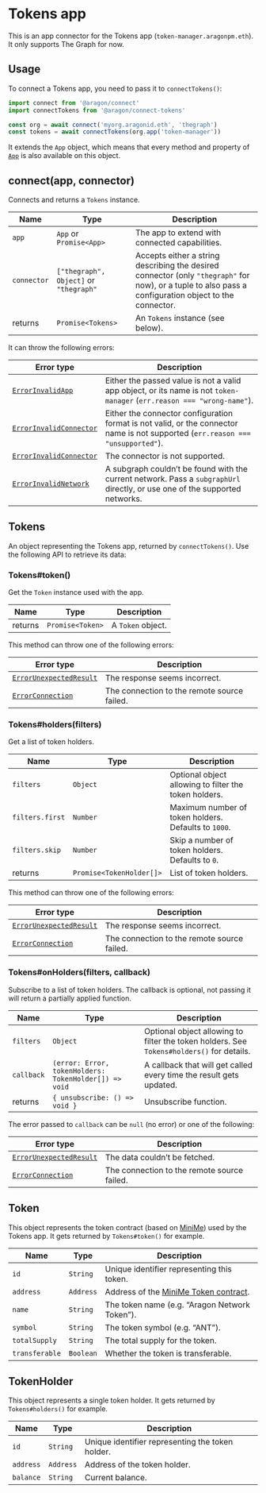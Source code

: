 # Tokens app

This is an app connector for the Tokens app (`token-manager.aragonpm.eth`). It only supports The Graph for now.

## Usage

To connect a Tokens app, you need to pass it to `connectTokens()`:

```js
import connect from '@aragon/connect'
import connectTokens from '@aragon/connect-tokens'

const org = await connect('myorg.aragonid.eth', 'thegraph')
const tokens = await connectTokens(org.app('token-manager'))
```

It extends the `App` object, which means that every method and property of [`App`](../api-reference/app.md) is also available on this object.

## connect\(app, connector\)

Connects and returns a `Tokens` instance.

| Name        | Type                                   | Description                                                                                                                                            |
| ----------- | -------------------------------------- | ------------------------------------------------------------------------------------------------------------------------------------------------------ |
| `app`       | `App` or `Promise<App>`                | The app to extend with connected capabilities.                                                                                                         |
| `connector` | `["thegraph", Object]` or `"thegraph"` | Accepts either a string describing the desired connector (only `"thegraph"` for now), or a tuple to also pass a configuration object to the connector. |
| returns     | `Promise<Tokens>`                      | An `Tokens` instance (see below).                                                                                                                      |

It can throw the following errors:

| Error type                                                     | Description                                                                                                                      |
| -------------------------------------------------------------- | -------------------------------------------------------------------------------------------------------------------------------- |
| [`ErrorInvalidApp`](./errors.md#error-invalid-app)             | Either the passed value is not a valid app object, or its name is not `token-manager` (`err.reason === "wrong-name"`).           |
| [`ErrorInvalidConnector`](./errors.md#error-invalid-connector) | Either the connector configuration format is not valid, or the connector name is not supported (`err.reason === "unsupported"`). |
| [`ErrorInvalidConnector`](./errors.md#error-invalid-connector) | The connector is not supported.                                                                                                  |
| [`ErrorInvalidNetwork`](./errors.md#error-invalid-network)     | A subgraph couldn’t be found with the current network. Pass a `subgraphUrl` directly, or use one of the supported networks.      |

## Tokens

An object representing the Tokens app, returned by `connectTokens()`. Use the following API to retrieve its data:

### Tokens\#token\(\)

Get the `Token` instance used with the app.

| Name    | Type             | Description       |
| ------- | ---------------- | ----------------- |
| returns | `Promise<Token>` | A `Token` object. |

This method can throw one of the following errors:

| Error type                                                     | Description                                 |
| -------------------------------------------------------------- | ------------------------------------------- |
| [`ErrorUnexpectedResult`](./errors.md#error-unexpected-result) | The response seems incorrect.               |
| [`ErrorConnection`](./errors.md#error-connection)              | The connection to the remote source failed. |

### Tokens\#holders\(filters\)

Get a list of token holders.

| Name            | Type                     | Description                                           |
| --------------- | ------------------------ | ----------------------------------------------------- |
| `filters`       | `Object`                 | Optional object allowing to filter the token holders. |
| `filters.first` | `Number`                 | Maximum number of token holders. Defaults to `1000`.  |
| `filters.skip`  | `Number`                 | Skip a number of token holders. Defaults to `0`.      |
| returns         | `Promise<TokenHolder[]>` | List of token holders.                                |

This method can throw one of the following errors:

| Error type                                                     | Description                                 |
| -------------------------------------------------------------- | ------------------------------------------- |
| [`ErrorUnexpectedResult`](./errors.md#error-unexpected-result) | The response seems incorrect.               |
| [`ErrorConnection`](./errors.md#error-connection)              | The connection to the remote source failed. |

### Tokens\#onHolders\(filters, callback\)

Subscribe to a list of token holders. The callback is optional, not passing it will return a partially applied function.

| Name       | Type                                                  | Description                                                                               |
| ---------- | ----------------------------------------------------- | ----------------------------------------------------------------------------------------- |
| `filters`  | `Object`                                              | Optional object allowing to filter the token holders. See `Tokens#holders()` for details. |
| `callback` | `(error: Error, tokenHolders: TokenHolder[]) => void` | A callback that will get called every time the result gets updated.                       |
| returns    | `{ unsubscribe: () => void }`                         | Unsubscribe function.                                                                     |

The error passed to `callback` can be `null` (no error) or one of the following:

| Error type                                                     | Description                                 |
| -------------------------------------------------------------- | ------------------------------------------- |
| [`ErrorUnexpectedResult`](./errors.md#error-unexpected-result) | The data couldn’t be fetched.               |
| [`ErrorConnection`](./errors.md#error-connection)              | The connection to the remote source failed. |

## Token

This object represents the token contract (based on [MiniMe](https://github.com/Giveth/minime)) used by the Tokens app. It gets returned by `Tokens#token()` for example.

| Name           | Type      | Description                                                               |
| -------------- | --------- | ------------------------------------------------------------------------- |
| `id`           | `String`  | Unique identifier representing this token.                                |
| `address`      | `Address` | Address of the [MiniMe Token contract](https://github.com/Giveth/minime). |
| `name`         | `String`  | The token name (e.g. “Aragon Network Token”).                             |
| `symbol`       | `String`  | The token symbol (e.g. “ANT”).                                            |
| `totalSupply`  | `String`  | The total supply for the token.                                           |
| `transferable` | `Boolean` | Whether the token is transferable.                                        |

## TokenHolder

This object represents a single token holder. It gets returned by `Tokens#holders()` for example.

| Name      | Type      | Description                                      |
| --------- | --------- | ------------------------------------------------ |
| `id`      | `String`  | Unique identifier representing the token holder. |
| `address` | `Address` | Address of the token holder.                     |
| `balance` | `String`  | Current balance.                                 |

